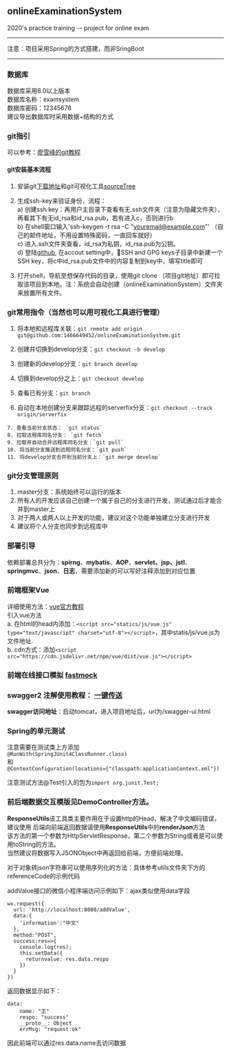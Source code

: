 ## onlineExaminationSystem

2020's practice training  --  project for online exam

---
注意：项目采用Spring的方式搭建，而非SringBoot

--- 

### 数据库
数据库采用8.0以上版本  
数据库名称：examsystem  
数据库密码：12345678  
建议导出数据库时采用数据+结构的方式  

### git指引

可以参考：[廖雪峰的git教程](https://www.liaoxuefeng.com/wiki/896043488029600)

#### git安装基本流程
1. 安装git[下载地址](https://git-scm.com/downloads)和git可视化工具[sourceTree](https://www.sourcetreeapp.com)

2. 生成ssh-key来验证身份，流程：  
    a) 创建ssh key：再用户主目录下查看有无.ssh文件夹（注意为隐藏文件夹），再看其下有无id_rsa和id_rsa.pub，若有进入c，否则进行b  
    b) 在shell窗口输入'ssh-keygen -t rsa -C "youremail@example.com"'   （自己的邮件地址，不用设置特殊密码，一直回车就好）  
    c) 进入.ssh文件夹查看，id_rsa为私钥，id_rsa.pub为公钥。  
    d) 登陆[github](https://github.com), 在accout setting中，SSH and GPG keys子目录中新建一个SSH key，将c中id_rsa.pub文件中的内容复制到key中，填写title即可  
3. 打开shell，导航至想保存代码的目录，使用git clone （项目git地址）即可拉取该项目到本地。注：系统会自动创建（onlineExaminationSystem）文件夹来放置所有文件。  
   
### git常用指令（当然也可以用可视化工具进行管理）
   1. 将本地和远程库关联：`git remote add origin git@github.com:1466649452/onlineExaminationSystem.git`
   
   2. 创建并切换到develop分支：`git checkout -b develop`
   3. 创建新的develop分支：`git branch develop`
   4. 切换到develop分之上：`git checkout develop`
   
   5. 查看已有分支：`git branch`
   6. 自动在本地创建分支来跟踪远程的serverfix分支：`git checkout --track origin/serverfix`
    
    7. 查看当前分支状态： `git status`  
    8. 拉取远程库同名分支： `git fetch`  
    9. 拉取并自动合并远程库同名分支：`git pull`  
    10. 将当前分支推送到远程同名分支：`git push`  
    11. 将develop分支合并到当前分支上：`git merge develop`  
   
### git分支管理原则
   1. master分支：系统始终可以运行的版本
   2. 所有人的开发应该自己创建一个属于自己的分支进行开发，测试通过后才能合并到master上
   3. 对于两人或两人以上开发的功能，建议对这个功能单独建立分支进行开发
   4. 建议将个人分支也同步到远程库中
   

### 部署引导
依赖部署总共分为：**spirng**、**mybatis**、**AOP**、**servlet、jsp、jstl**、**springmvc**、**json**、**日志**，需要添加新的可以写好注释添加到对应位置


### 前端框架Vue
详细使用方法：[vue官方教程](https://cn.vuejs.org/v2/guide/)  
引入vue方法  
a. 在html的head内添加：`<script src="statics/js/vue.js" type="text/javascript" charset="utf-8"></script>`，其中statis/js/vue.js为文件地址.  
b. cdn方式：添加`<script src="https://cdn.jsdelivr.net/npm/vue/dist/vue.js"></script>`

### 前端在线接口模拟  [fastmock](https://www.fastmock.site)  

### swagger2 注解使用教程： [一键传送](https://blog.csdn.net/xiaojin21cen/article/details/78654652)  
  
   **swagger访问地址**：启动tomcat，进入项目地址后，url为/swagger-ui.html  
   
### Spring的单元测试
   注意需要在测试类上方添加  
   `@RunWith(SpringJUnit4ClassRunner.class)`  
   和  
   `@ContextConfiguration(locations={"classpath:applicationContext.xml"})`  
   
   注意测试方法@Test引入的包为`import org.junit.Test;`
   
### 前后端数据交互模版见DemoController方法。

**ResponseUtils**该工具类主要作用在于设置http的Head，解决了中文编码错误，建议使用
后端向前端返回数据请使用**ResponseUtils**中的**renderJson**方法  
该方法的第一个参数为HttpServletResponse，第二个参数为String或者是可以使用toString的方法。  
当然建议将数据写入JSONObject中再返回给前端，方便前端处理。

对于对象转json字符串可以使用序列化的方法：具体参考utils文件夹下方的referenceCode的示例代码

addValue接口的微信小程序端访问示例如下：ajax类似使用data字段
```
wx.request({
  url: 'http://localhost:8080/addValue',
  data:{
    'information':"中文"
  },
  method:"POST",
  success:res=>{
    console.log(res);
    this.setData({
      returnvalue: res.data.respo
    })
  }
})
```

返回数据显示如下：
```
data:
    name: "王"
    respo: "success"
    __proto__: Object
    errMsg: "request:ok"
```
因此前端可以通过res.data.name去访问数据
